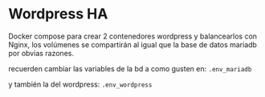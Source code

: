 # Wordpress HA


Docker compose para crear 2 contenedores wordpress y balancearlos con Nginx, los volúmenes se compartirán al igual que la base de datos mariadb por obvias razones. 

recuerden cambiar las variables de la bd a como gusten en: `.env_mariadb`

y también la del wordpress: `.env_wordpress`
